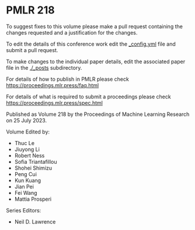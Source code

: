 # PMLR 218

To suggest fixes to this volume please make a pull request containing the changes requested and a justification for the changes.

To edit the details of this conference work edit the [_config.yml](./_config.yml) file and submit a pull request.

To make changes to the individual paper details, edit the associated paper file in the [./_posts](./_posts) subdirectory.

For details of how to publish in PMLR please check https://proceedings.mlr.press/faq.html

For details of what is required to submit a proceedings please check https://proceedings.mlr.press/spec.html



Published as Volume 218 by the Proceedings of Machine Learning Research on 25 July 2023.

Volume Edited by:
  * Thuc Le
  * Jiuyong Li
  * Robert Ness
  * Sofia Triantafillou
  * Shohei Shimizu
  * Peng Cui
  * Kun Kuang
  * Jian Pei
  * Fei Wang
  * Mattia Prosperi

Series Editors:
  * Neil D. Lawrence
